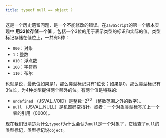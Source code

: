 ```yaml
---
title: typeof null == object ?
---
```


这是一个历史遗留问题，是一个不能修改的错误。在`JavaScript`的第一个版本实现中 **用32位存储一个值** ，包括一个3位的用于表示类型的标识和实际的值。类型标记存储在低位上，一共有5种：

- `000`：对象
- `1`：整数
- `010`：浮点数
- `100`：字符串
- `110`：布尔

也就是说，最低位如果是1，那么类型标记只有1位长；如果是0，那么类型标记有3位长，为4种类型提供两个额外的位。有两个值是特殊的:

- `undefined` （JSVAL_VOID）是整数−2<sup>30</sup> （整数范围之外的数字）。
- `null` （JSVAL_NULL）是机器码空指针。或者：一个对象类型标签加上一个零的引用（0000）。

现在我们很清楚为什么`typeof`为什么会认为`null`是一个对象了，它检查了`null`的类型标记，类型标记说`object`。
